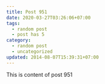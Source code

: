 ```yaml
---
title: Post 951
date: 2020-03-27T03:26:06+07:00
tags:
  - random post
  - post has 5
category:
  - random post
  - uncategorized
updated: 2014-08-07T15:39:31+07:00
---
```

This is content of post 951